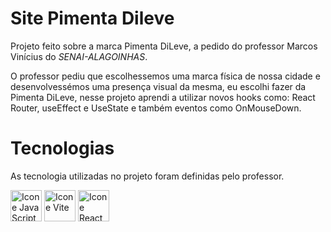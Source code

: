 # Site Pimenta Dileve

Projeto feito sobre a marca Pimenta DiLeve, a pedido do professor Marcos Vinícius do *SENAI-ALAGOINHAS*.

O professor pediu que escolhessemos uma marca física de nossa cidade e desenvolvessémos uma presença visual da mesma, eu escolhi fazer da Pimenta DiLeve, nesse projeto aprendi a utilizar novos hooks como: React Router, useEffect e UseState e também eventos como OnMouseDown.

# Tecnologias

As tecnologia utilizadas no projeto foram definidas pelo professor.

<img src="https://cdn-icons-png.flaticon.com/512/5968/5968292.png"  alt="Icone Java Script" width="50px" height="50px">
<img src="https://www.svgrepo.com/show/374167/vite.svg" alt="Icone Vite"  width="50px" height="50px">
<img src="https://upload.wikimedia.org/wikipedia/commons/thumb/a/a7/React-icon.svg/2300px-React-icon.svg.png" alt="Icone React" width="50px" >


